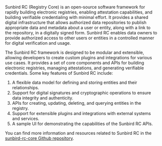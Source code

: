 Sunbird RC (Registry Core) is an open-source software framework for rapidly building electronic registries, enabling attestation capabilities, and building verifiable credentialing with minimal effort. It provides a shared digital infrastructure that allows authorized data repositories to publish appropriate data and metadata about a user or entity, along with a link to the repository, in a digitally signed form. Sunbird RC enables data owners to provide authorized access to other users or entities in a controlled manner for digital verification and usage.

The Sunbird RC framework is designed to be modular and extensible, allowing developers to create custom plugins and integrations for various use cases. It provides a set of core components and APIs for building electronic registries, managing attestations, and generating verifiable credentials. Some key features of Sunbird RC include:

1. A flexible data model for defining and storing entities and their relationships.
2. Support for digital signatures and cryptographic operations to ensure data integrity and authenticity.
3. APIs for creating, updating, deleting, and querying entities in the registry.
4. Support for extensible plugins and integrations with external systems and services.
5. A sample UI for demonstrating the capabilities of the Sunbird RC APIs.

You can find more information and resources related to Sunbird RC in the [sunbird-rc-core Github repository](https://github.com/Sunbird-RC/sunbird-rc-core).